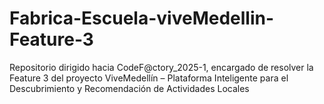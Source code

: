 # Fabrica-Escuela-viveMedellin-Feature-3
Repositorio dirigido hacia CodeF@ctory_2025-1, encargado de resolver la Feature 3 del proyecto ViveMedellín – Plataforma Inteligente para el Descubrimiento y Recomendación de Actividades Locales
